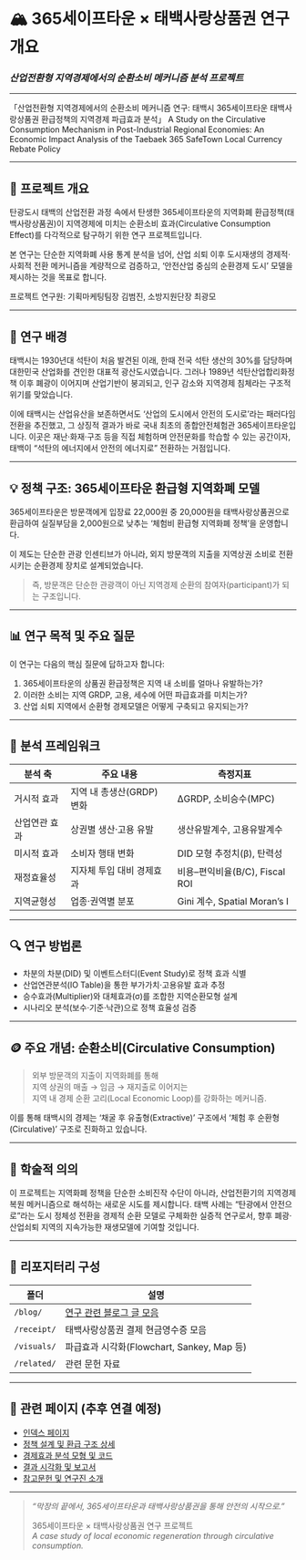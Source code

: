 # 🏔️ 365세이프타운 × 태백사랑상품권 연구 개요  
### _산업전환형 지역경제에서의 순환소비 메커니즘 분석 프로젝트_

---

「산업전환형 지역경제에서의 순환소비 메커니즘 연구: 태백시 365세이프타운 태백사랑상품권 환급정책의 지역경제 파급효과 분석」
A Study on the Circulative Consumption Mechanism in Post-Industrial Regional Economies: An Economic Impact Analysis of the Taebaek 365 SafeTown Local Currency Rebate Policy

---

## 📘 프로젝트 개요

탄광도시 태백의 산업전환 과정 속에서 탄생한  365세이프타운의 지역화폐 환급정책(태백사랑상품권)이 지역경제에 미치는 순환소비 효과(Circulative Consumption Effect)를 다각적으로 탐구하기 위한 연구 프로젝트입니다.

본 연구는 단순한 지역화폐 사용 통계 분석을 넘어, 산업 쇠퇴 이후 도시재생의 경제적·사회적 전환 메커니즘을 계량적으로 검증하고, ‘안전산업 중심의 순환경제 도시’ 모델을 제시하는 것을 목표로 합니다.

프로젝트 연구원: 기획마케팅팀장 김범진, 소방지원단장 최광모

---

## 🧭 연구 배경

태백시는 1930년대 석탄이 처음 발견된 이래, 한때 전국 석탄 생산의 30%를 담당하며 대한민국 산업화를 견인한 대표적 광산도시였습니다. 그러나 1989년 석탄산업합리화정책 이후 폐광이 이어지며 산업기반이 붕괴되고, 인구 감소와 지역경제 침체라는 구조적 위기를 맞았습니다.

이에 태백시는 산업유산을 보존하면서도 ‘산업의 도시에서 안전의 도시로’라는 패러다임 전환을 추진했고, 그 상징적 결과가 바로 국내 최초의 종합안전체험관 365세이프타운입니다. 이곳은 재난·화재·구조 등을 직접 체험하며 안전문화를 학습할 수 있는 공간이자, 태백이 “석탄의 에너지에서 안전의 에너지로” 전환하는 거점입니다.

---

## 💡 정책 구조: 365세이프타운 환급형 지역화폐 모델

365세이프타운은 방문객에게 입장료 22,000원 중 20,000원을 태백사랑상품권으로 환급하여 실질부담을 2,000원으로 낮추는 ‘체험비 환급형 지역화폐 정책’을 운영합니다.

이 제도는 단순한 관광 인센티브가 아니라, 외지 방문객의 지출을 지역상권 소비로 전환시키는 순환경제 장치로 설계되었습니다.  

> 즉, 방문객은 단순한 관광객이 아닌 지역경제 순환의 참여자(participant)가 되는 구조입니다.

---

## 📊 연구 목적 및 주요 질문

이 연구는 다음의 핵심 질문에 답하고자 합니다:

1. 365세이프타운의 상품권 환급정책은 지역 내 소비를 얼마나 유발하는가?  
2. 이러한 소비는 지역 GRDP, 고용, 세수에 어떤 파급효과를 미치는가?  
3. 산업 쇠퇴 지역에서 순환형 경제모델은 어떻게 구축되고 유지되는가?

---

## 🧮 분석 프레임워크

| 분석 축 | 주요 내용 | 측정지표 |
|----------|------------|------------|
| 거시적 효과 | 지역 내 총생산(GRDP) 변화 | ΔGRDP, 소비승수(MPC) |
| 산업연관 효과 | 상권별 생산·고용 유발 | 생산유발계수, 고용유발계수 |
| 미시적 효과 | 소비자 행태 변화 | DID 모형 추정치(β), 탄력성 |
| 재정효율성 | 지자체 투입 대비 경제효과 | 비용–편익비율(B/C), Fiscal ROI |
| 지역균형성 | 업종·권역별 분포 | Gini 계수, Spatial Moran’s I |

---

## 🔍 연구 방법론

- 차분의 차분(DID) 및 이벤트스터디(Event Study)로 정책 효과 식별  
- 산업연관분석(IO Table)을 통한 부가가치·고용유발 효과 추정  
- 승수효과(Multiplier)와 대체효과(σ)를 조합한 지역순환모형 설계  
- 시나리오 분석(보수·기준·낙관)으로 정책 효율성 검증

---

## 🪙 주요 개념: 순환소비(Circulative Consumption)

> 외부 방문객의 지출이 지역화폐를 통해  
> 지역 상권의 매출 → 임금 → 재지출로 이어지는  
> 지역 내 경제 순환 고리(Local Economic Loop)를 강화하는 메커니즘.

이를 통해 태백시의 경제는 ‘채굴 후 유출형(Extractive)’ 구조에서 ‘체험 후 순환형(Circulative)’ 구조로 진화하고 있습니다.

---

## 🧠 학술적 의의

이 프로젝트는 지역화폐 정책을 단순한 소비진작 수단이 아니라, 산업전환기의 지역경제 복원 메커니즘으로 해석하는 새로운 시도를 제시합니다. 태백 사례는 “탄광에서 안전으로”라는 도시 정체성 전환을 경제적 순환 모델로 구체화한 실증적 연구로서, 향후 폐광·산업쇠퇴 지역의 지속가능한 재생모델에 기여할 것입니다.

---

## 🧩 리포지터리 구성

| 폴더 | 설명 |
|------|------|
| `/blog/` | [연구 관련 블로그 글 모음](365safetown_blog.md) |
| `/receipt/` | 태백사랑상품권 결제 현금영수증 모음 |
| `/visuals/` | 파급효과 시각화(Flowchart, Sankey, Map 등) |
| `/related/` | 관련 문헌 자료 |

---

## 📎 관련 페이지 (추후 연결 예정)

- [인덱스 페이지](index.md)
- [정책 설계 및 환급 구조 상세](#)
- [경제효과 분석 모형 및 코드](#)
- [결과 시각화 및 보고서](#)
- [참고문헌 및 연구진 소개](#)

---

> _“막장의 끝에서, 365세이프타운과 태백사랑상품권을 통해 안전의 시작으로.”_  
>  
> 365세이프타운 × 태백사랑상품권 연구 프로젝트  
> _A case study of local economic regeneration through circulative consumption._
